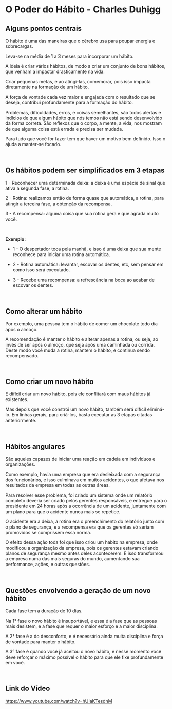 # O Poder do Hábito - Charles Duhigg

Alguns pontos centrais
---

O hábito é uma das maneiras que o cérebro usa para poupar energia e sobrecargas.

Leva-se na média de 1 a 3 meses para incorporar um hábito.

A ideia é criar vários hábitos, de modo a criar um conjunto de bons hábitos, que venham a impactar drasticamente na vida.

Criar pequenas metas, e ao atingi-las, comemorar, pois isso impacta diretamente na formação de um hábito.

A força de vontade cada vez maior e engajada com o resultado que se deseja, contribui profundamente para a formação do hábito.

Problemas, dificuldades, erros, e coisas semelhantes, são todos alertas e indícios de que algum hábito que nós temos não está sendo desenvolvido da forma correta. São reflexos que o corpo, a mente, a vida, nos mostram de que alguma coisa está errada e precisa ser mudada.

Para tudo que você for fazer tem que haver um motivo bem definido. Isso o ajuda a manter-se focado.

<br>

Os hábitos podem ser simplificados em 3 etapas
---

1 - Reconhecer uma determinada deixa: a deixa é uma espécie de sinal que ativa a segunda fase, a rotina.

2 - Rotina: realizamos então de forma quase que automática, a rotina, para atingir a terceira fase, a obtenção da recompensa.

3 - A recompensa: alguma coisa que sua rotina gera e que agrada muito você.

<br>

<b>Exemplo:</b>

- 1 - O despertador toca pela manhã, e isso é uma deixa que sua mente reconhece para iniciar uma rotina automática.

- 2 - Rotina automática: levantar, escovar os dentes, etc, sem pensar em como isso será executado.

- 3 - Recebe uma recompensa: a refrescância na boca ao acabar de escovar os dentes.

<br>

Como alterar um hábito
---

Por exemplo, uma pessoa tem o hábito de comer um chocolate todo dia após o almoço.

A recomendação é manter o hábito e alterar apenas a rotina, ou seja, ao invés de ser após o almoço, que seja após uma caminhada ou corrida. Deste modo você muda a rotina, mantem o hábito, e continua sendo recompensado.

<br>

Como criar um novo hábito
---

É difícil criar um novo hábito, pois ele conflitará com maus hábitos já existentes.

Mas depois que você constrói um novo hábito, também será difícil eliminá-lo.
Em linhas gerais, para criá-los, basta executar as 3 etapas citadas anteriormente.

<br>

Hábitos angulares
---

São aqueles capazes de iniciar uma reação em cadeia em indivíduos e organizações.

Como exemplo, havia uma empresa que era desleixada com a segurança dos funcionários, e isso culminava em muitos acidentes, o que afetava nos resultados da empresa em todas as outras áreas.

Para resolver esse problema, foi criado um sistema onde um relatório completo deveria ser criado pelos gerentes responsáveis, e entregue para o presidente em 24 horas após a ocorrência de um acidente, juntamente com um plano para que o acidente nunca mais se repetice.

O acidente era a deixa, a rotina era o preenchimento do relatório junto com o plano de segurança, e a recompensa era que os gerentes só seriam promovidos se cumprissem essa norma.

O efeito dessa ação toda foi que isso criou um habito na empresa, onde modificou a organização da empresa, pois os gerentes estavam criando planos de segurança mesmo antes deles acontecerem. E isso transformou a empresa numa das mais seguras do mundo, aumentando sua performance, ações, e outras questões.

<br>

Questões envolvendo a geração de um novo hábito
---

Cada fase tem a duração de 10 dias.

Na 1° fase o novo hábito é insuportável, e essa é a fase que as pessoas mais desistem, e a fase que requer o maior esforço e a maior disciplina.

A 2° fase é a do desconforto, e é necessário ainda muita disciplina e força de vontade para manter o hábito.

A 3° fase é quando você já aceitou o novo hábito, e nesse momento você deve reforçar o máximo possível o hábito para que ele fixe profundamente em você.

<br>

## Link do Vídeo

https://www.youtube.com/watch?v=hUIaKTesdnM


